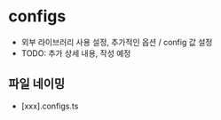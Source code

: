 # configs

- 외부 라이브러리 사용 설정, 추가적인 옵션 / config 값 설정
- TODO: 추가 상세 내용, 작성 예정

## 파일 네이밍

- [xxx].configs.ts
